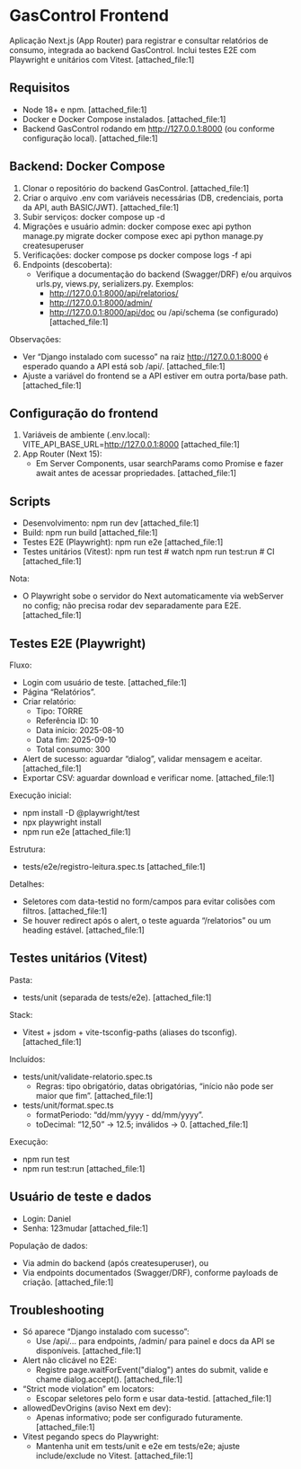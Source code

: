 # GasControl Frontend

Aplicação Next.js (App Router) para registrar e consultar relatórios de consumo, integrada ao backend GasControl. Inclui testes E2E com Playwright e unitários com Vitest. [attached_file:1]

## Requisitos

- Node 18+ e npm. [attached_file:1]
- Docker e Docker Compose instalados. [attached_file:1]
- Backend GasControl rodando em http://127.0.0.1:8000 (ou conforme configuração local). [attached_file:1]

## Backend: Docker Compose

1. Clonar o repositório do backend GasControl. [attached_file:1]
2. Criar o arquivo .env com variáveis necessárias (DB, credenciais, porta da API, auth BASIC/JWT). [attached_file:1]
3. Subir serviços:
   docker compose up -d
4. Migrações e usuário admin:
   docker compose exec api python manage.py migrate
   docker compose exec api python manage.py createsuperuser
5. Verificações:
   docker compose ps
   docker compose logs -f api
6. Endpoints (descoberta):
   - Verifique a documentação do backend (Swagger/DRF) e/ou arquivos urls.py, views.py, serializers.py. Exemplos:
     - http://127.0.0.1:8000/api/relatorios/
     - http://127.0.0.1:8000/admin/
     - http://127.0.0.1:8000/api/doc ou /api/schema (se configurado) [attached_file:1]

Observações:

- Ver “Django instalado com sucesso” na raiz http://127.0.0.1:8000 é esperado quando a API está sob /api/. [attached_file:1]
- Ajuste a variável do frontend se a API estiver em outra porta/base path. [attached_file:1]

## Configuração do frontend

1. Variáveis de ambiente (.env.local):
   VITE_API_BASE_URL=http://127.0.0.1:8000
   [attached_file:1]
2. App Router (Next 15):
   - Em Server Components, usar searchParams como Promise e fazer await antes de acessar propriedades. [attached_file:1]

## Scripts

- Desenvolvimento:
  npm run dev
  [attached_file:1]
- Build:
  npm run build
  [attached_file:1]
- Testes E2E (Playwright):
  npm run e2e
  [attached_file:1]
- Testes unitários (Vitest):
  npm run test # watch
  npm run test:run # CI
  [attached_file:1]

Nota:

- O Playwright sobe o servidor do Next automaticamente via webServer no config; não precisa rodar dev separadamente para E2E. [attached_file:1]

## Testes E2E (Playwright)

Fluxo:

- Login com usuário de teste. [attached_file:1]
- Página “Relatórios”.
- Criar relatório:
  - Tipo: TORRE
  - Referência ID: 10
  - Data início: 2025-08-10
  - Data fim: 2025-09-10
  - Total consumo: 300
- Alert de sucesso: aguardar “dialog”, validar mensagem e aceitar. [attached_file:1]
- Exportar CSV: aguardar download e verificar nome. [attached_file:1]

Execução inicial:

- npm install -D @playwright/test
- npx playwright install
- npm run e2e
  [attached_file:1]

Estrutura:

- tests/e2e/registro-leitura.spec.ts [attached_file:1]

Detalhes:

- Seletores com data-testid no form/campos para evitar colisões com filtros. [attached_file:1]
- Se houver redirect após o alert, o teste aguarda “/relatorios” ou um heading estável. [attached_file:1]

## Testes unitários (Vitest)

Pasta:

- tests/unit (separada de tests/e2e). [attached_file:1]

Stack:

- Vitest + jsdom + vite-tsconfig-paths (aliases do tsconfig). [attached_file:1]

Incluídos:

- tests/unit/validate-relatorio.spec.ts
  - Regras: tipo obrigatório, datas obrigatórias, “início não pode ser maior que fim”. [attached_file:1]
- tests/unit/format.spec.ts
  - formatPeriodo: “dd/mm/yyyy - dd/mm/yyyy”.
  - toDecimal: “12,50” → 12.5; inválidos → 0. [attached_file:1]

Execução:

- npm run test
- npm run test:run
  [attached_file:1]

## Usuário de teste e dados

- Login: Daniel
- Senha: 123mudar [attached_file:1]

População de dados:

- Via admin do backend (após createsuperuser), ou
- Via endpoints documentados (Swagger/DRF), conforme payloads de criação. [attached_file:1]

## Troubleshooting

- Só aparece “Django instalado com sucesso”:
  - Use /api/... para endpoints, /admin/ para painel e docs da API se disponíveis. [attached_file:1]
- Alert não clicável no E2E:
  - Registre page.waitForEvent("dialog") antes do submit, valide e chame dialog.accept(). [attached_file:1]
- “Strict mode violation” em locators:
  - Escopar seletores pelo form e usar data-testid. [attached_file:1]
- allowedDevOrigins (aviso Next em dev):
  - Apenas informativo; pode ser configurado futuramente. [attached_file:1]
- Vitest pegando specs do Playwright:
  - Mantenha unit em tests/unit e e2e em tests/e2e; ajuste include/exclude no Vitest. [attached_file:1]
